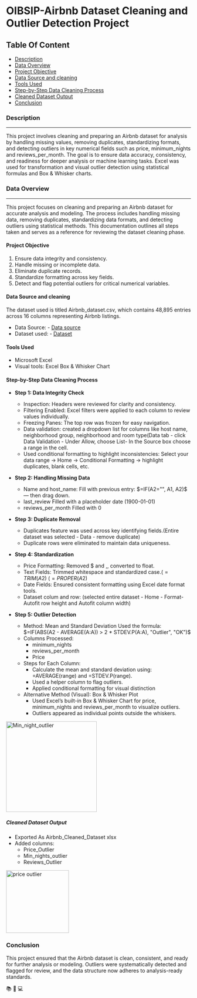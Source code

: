 # OIBSIP-Airbnb Dataset Cleaning and Outlier Detection Project
## Table Of Content
- [Description](#description)
- [Data Overview](#data-overview)
- [Project Objective](#project-objective)
- [Data Source and cleaning](#data-source-and-cleaning)
- [Tools Used](#tools-used)
- [Step-by-Step Data Cleaning Process](#step-by-step-data-cleaning-process)
- [Cleaned Dataset Output](#cleaned-dataset-output)
- [Conclusion](#conclusion)

### Description
---
This project involves cleaning and preparing an Airbnb dataset for analysis by handling missing values, removing duplicates, standardizing formats, and detecting outliers in key numerical fields such as price, minimum_nights and reviews_per_month. The goal is to ensure data accuracy, consistency, and readiness for deeper analysis or machine learning tasks. Excel was used for transformation and visual outlier detection using statistical formulas and Box & Whisker charts.

### Data Overview
---
This project focuses on cleaning and preparing an Airbnb dataset for accurate analysis and modeling. The process includes handling missing data, removing duplicates, standardizing data formats, and detecting outliers using statistical methods. This documentation outlines all steps taken and serves as a reference for reviewing the dataset cleaning phase.

#### Project Objective
1.	Ensure data integrity and consistency.
2.	Handle missing or incomplete data.
3.	Eliminate duplicate records.
4.	Standardize formatting across key fields.
5.	Detect and flag potential outliers for critical numerical variables.

#### Data Source and cleaning
The dataset used is titled Airbnb_dataset.csv, which contains 48,895 entries across 16 columns representing Airbnb listings.
- Data Source: - <a href="https://www.kaggle.com/datasets/dgomonov/new-york-city-airbnb-open-data">Data source</a>
- Dataset used: - <a href="https://github.com/Conyegwara/OIBSIP-/blob/main/Airbnb_dataset.xlsx">Dataset</a>

#### Tools Used

- Microsoft Excel
- Visual tools: Excel Box & Whisker Chart

#### Step-by-Step Data Cleaning Process
- **Step 1: Data Integrity Check**
   - Inspection: Headers were reviewed for clarity and consistency.
   - Filtering Enabled: Excel filters were applied to each column to review values individually.
   - Freezing Panes: The top row was frozen for easy navigation.
   - Data validation: created a dropdown list for columns like host name, neighborhood group, neighborhood and room type(Data tab - click Data Validation - Under Allow, 
     choose List- In the Source box choose a range in the cell.
   - Used conditional formatting to highlight inconsistencies: Select your data range → Home → Conditional Formatting → highlight duplicates, blank cells, etc.

- **Step 2: Handling Missing Data**
  - Name and host_name:	Fill with previous entry: $=IF(A2="", A1, A2)$ — then drag down.
  - last_review	Filled with a placeholder date (1900-01-01)
  - reviews_per_month	Filled with 0

- **Step 3: Duplicate Removal**
  - Duplicates feature was used across key identifying fields.(Entire dataset was selected - Data - remove duplicate)
  - Duplicate rows were eliminated to maintain data uniqueness.

- **Step 4: Standardization**
  - Price Formatting: Removed $ and ,, converted to float.
  - Text Fields: Trimmed whitespace and standardized case.($=TRIM(A2)$ ($=PROPER(A2)$
  - Date Fields: Ensured consistent formatting using Excel date format tools.
  - Dataset colum and row: (selected entire dataset - Home - Format- Autofit row height and Autofit column width)

- **Step 5: Outlier Detection**
  - Method: Mean and Standard Deviation
    Used the formula: $=IF(ABS(A2 - AVERAGE(A:A)) > 2 * STDEV.P(A:A), "Outlier", "OK")$
  - Columns Processed:
     - minimum_nights
     - reviews_per_month
     - Price
  - Steps for Each Column:
    - Calculate the mean and standard deviation using: =AVERAGE(range) and =STDEV.P(range).
    - Used a helper column to flag outliers.
    - Applied conditional formatting for visual distinction
  - Alternative Method (Visual): Box & Whisker Plot
    - Used Excel’s built-in Box & Whisker Chart for price, minimum_nights and reviews_per_month to visualize outliers.
    - Outliers appeared as individual points outside the whiskers.

 <img width="247" alt="Min_night_outlier" src="https://github.com/user-attachments/assets/51416f5d-482d-42e6-a70b-f32342cd2e95" />

 
##### Cleaned Dataset Output
- Exported As Airbnb_Cleaned_Dataset xlsx
- Added columns:
  - Price_Outlier
  - Min_nights_outlier
  - Reviews_Outlier
 
<img width="171" alt="price outlier" src="https://github.com/user-attachments/assets/2daa245b-eeca-4849-a15a-d793bc290302" />


### Conclusion
This project ensured that the Airbnb dataset is clean, consistent, and ready for further analysis or modeling. Outliers were systematically detected and flagged for review, and the data structure now adheres to analysis-ready standards.

📚
🎯
💻


